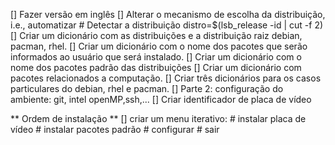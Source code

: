 [] Fazer versão em inglês
[] Alterar o mecanismo de escolha da distribuição, i.e., automatizar 
    # Detectar a distribuição
    distro=$(lsb_release -id | cut -f 2)
[] Criar um dicionário com as distribuições e a distribuição raiz debian, pacman, rhel.
[] Criar um dicionário com o nome dos pacotes que serão informados ao usuário que será instalado.
[] Criar um dicionário com o nome dos pacotes padrão das distribuições
[] Criar um dicionário com pacotes relacionados a computação.
[] Criar três dicionários para os casos particulares do debian, rhel e pacman.
[] Parte 2: configuração do ambiente: git, intel openMP,ssh,...
[] Criar identificador de placa de vídeo

** Ordem de instalação **
[] criar um menu iterativo: 
    # instalar placa de vídeo
    # instalar pacotes padrão
    # configurar 
    # sair